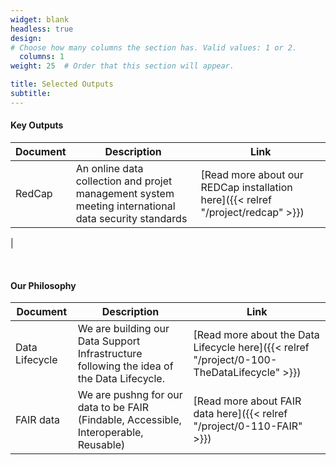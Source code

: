 ```yaml
---
widget: blank
headless: true
design:
# Choose how many columns the section has. Valid values: 1 or 2.
  columns: 1
weight: 25  # Order that this section will appear.

title: Selected Outputs
subtitle: 
---
```

#### Key Outputs

|Document|Description|Link|
|---|---|---|
|RedCap|An online data collection and projet management system meeting international data security standards |[Read more about our REDCap installation here]({{< relref "/project/redcap" >}})
|

<br>

#### Our Philosophy
|Document|Description|Link|
|---|---|---|
|Data Lifecycle|We are building our Data Support Infrastructure following the idea of the Data Lifecycle.|[Read more about the Data Lifecycle here]({{< relref "/project/0-100-TheDataLifecycle" >}})|
|FAIR data|We are pushng for our data to be FAIR (Findable, Accessible, Interoperable, Reusable)|[Read more about FAIR data here]({{< relref "/project/0-110-FAIR" >}})|
